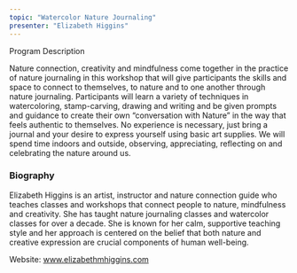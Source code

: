 ```yaml
---
topic: "Watercolor Nature Journaling"
presenter: "Elizabeth Higgins"
---
```

<div id="workshop-card></div>

### Program Description

Nature connection, creativity and mindfulness come together in the practice of nature journaling in this workshop that will give participants the skills and space to connect to themselves, to nature and to one another through nature journaling. Participants will learn a variety of techniques in watercoloring, stamp-carving, drawing and writing and be given prompts and guidance to create their own “conversation with Nature” in the way that feels authentic to themselves.  No experience is necessary, just bring a journal and your desire to express yourself using basic art supplies. We will spend time indoors and outside, observing, appreciating, reflecting on and celebrating the nature around us.

### Biography

Elizabeth Higgins is an artist, instructor and nature connection guide who teaches classes and workshops that connect people to nature, mindfulness and creativity. She has taught nature journaling classes and watercolor classes for over a decade. She is known for her calm, supportive teaching style and her approach is centered on the belief that both nature and creative expression are crucial components of human well-being.

Website: www.elizabethmhiggins.com
